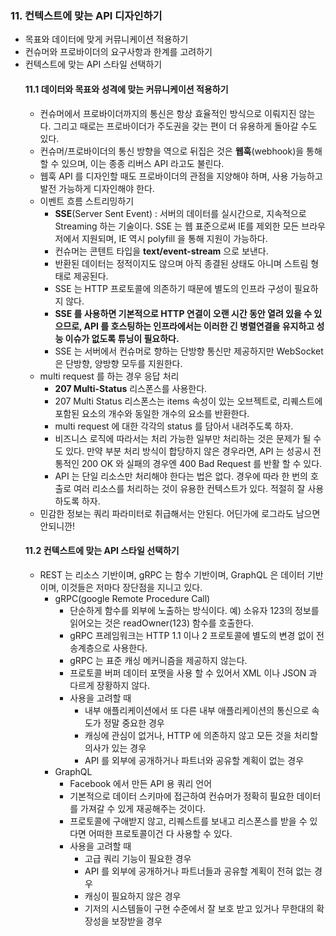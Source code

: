 ### 11. 컨텍스트에 맞는 API 디자인하기
- 목표와 데이터에 맞게 커뮤니케이션 적용하기
- 컨슈머와 프로바이더의 요구사항과 한계를 고려하기
- 컨텍스트에 맞는 API 스타일 선택하기
    #### 11.1 데이터와 목표와 성격에 맞는 커뮤니케이션 적용하기
    - 컨슈머에서 프로바이더까지의 통신은 항상 효율적인 방식으로 이뤄지진 않는다. 그리고 때로는 프로바이더가 주도권을 갖는 편이 더 유용하게 돌아갈 수도 있다.
    - 컨슈머/프로바이더의 통신 방향을 역으로 뒤집은 것은 **웹훅**(webhook)을 통해 할 수 있으며, 이는 종종 리버스 API 라고도 불린다.
    - 웹훅 API 를 디자인할 때도 프로바이더의 관점을 지양해야 하며, 사용 가능하고 발전 가능하게 디자인해야 한다.
    - 이벤트 흐름 스트리밍하기
        - **SSE**(Server Sent Event) : 서버의 데이터를 실시간으로, 지속적으로 Streaming 하는 기술이다. SSE 는 웹 표준으로써 IE를 제외한 모든 브라우저에서 지원되며, IE 역시 polyfill 을 통해 지원이 가능하다.
        - 컨슈머는 콘텐트 타입을 **text/event-stream** 으로 보낸다.
        - 반환된 데이터는 정적이지도 않으며 아직 종결된 상태도 아니며 스트림 형태로 제공된다.
        - SSE 는 HTTP 프로토콜에 의존하기 때문에 별도의 인프라 구성이 필요하지 않다.
        - **SSE 를 사용하면 기본적으로 HTTP 연결이 오랜 시간 동안 열려 있을 수 있으므로, API 를 호스팅하는 인프라에서는 이러한 긴 병렬연결을 유지하고 성능 이슈가 없도록 튜닝이 필요하다.**
        - SSE 는 서버에서 컨슈머로 향하는 단방향 통신만 제공하지만 WebSocket 은 단방향, 양방향 모두를 지원한다. 
    - multi request 를 하는 경우 응답 처리 
        - **207 Multi-Status** 리스폰스를 사용한다.
        - 207 Multi Status 리스폰스는 items 속성이 있는 오브젝트로, 리퀘스트에 포함된 요소의 개수와 동일한 개수의 요소를 반환한다.
        - multi request 에 대한 각각의 status 를 담아서 내려주도록 하자. 
        - 비즈니스 로직에 따라서는 처리 가능한 일부만 처리하는 것은 문제가 될 수도 있다. 만약 부분 처리 방식이 합당하지 않은 경우라면, API 는 성공시 전통적인 200 OK 와 실패의 경우엔 400 Bad Request 를 반활 할 수 있다.
        - API 는 단일 리소스만 처리해야 한다는 법은 없다. 경우에 따라 한 번의 호출로 여러 리소스를 처리하는 것이 유용한 컨텍스트가 있다. 적절히 잘 사용하도록 하자. 
    - 민감한 정보는 쿼리 파라미터로 취급해서는 안된다. 어딘가에 로그라도 남으면 안되니깐!
    #### 11.2 컨텍스트에 맞는 API 스타일 선택하기
    - REST 는 리소스 기반이며, gRPC 는 함수 기반이며, GraphQL 은 데이터 기반이며, 이것들은 저마다 장단점을 지니고 있다.
        - gRPC(google Remote Procedure Call)
            - 단순하게 함수를 외부에 노출하는 방식이다. 예) 소유자 123의 정보를 읽어오는 것은 readOwner(123) 함수를 호출한다.
            - gRPC 프레임워크는 HTTP 1.1 이나 2 프로토콜에 별도의 변경 없이 전송계층으로 사용한다. 
            - gRPC 는 표준 캐싱 메커니즘을 제공하지 않는다. 
            - 프로토콜 버퍼 데이터 포맷을 사용 할 수 있어서 XML 이나 JSON 과 다르게 장황하지 않다. 
            - 사용을 고려할 때
                - 내부 애플리케이션에서 또 다른 내부 애플리케이션의 통신으로 속도가 정말 중요한 경우
                - 캐싱에 관심이 없거나, HTTP 에 의존하지 않고 모든 것을 처리할 의사가 있는 경우
                - API 를 외부에 공개하거나 파트너와 공유할 계획이 없는 경우
        - GraphQL
            - Facebook 에서 만든 API 용 쿼리 언어
            - 기본적으로 데이터 스키마에 접근하여 컨슈머가 정확히 필요한 데이터를 가져갈 수 있게 재공해주는 것이다.  
            - 프로토콜에 구애받지 않고, 리퀘스트를 보내고 리스폰스를 받을 수 있다면 어떠한 프로토콜이건 다 사용할 수 있다.
            - 사용을 고려할 때
                - 고급 쿼리 기능이 필요한 경우
                - API 를 외부에 공개하거나 파트너들과 공유할 계획이 전혀 없는 경우
                - 캐싱이 필요하지 않은 경우
                - 기저의 시스템들이 구현 수준에서 잘 보호 받고 있거나 무한대의 확장성을 보장받을 경우
